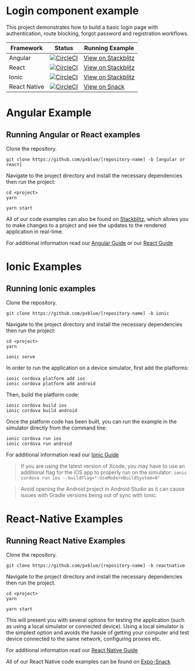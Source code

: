 # Login component example
This project demonstrates how to build a basic login page with authentication, route blocking, forgot password and registration workflows.

| Framework           | Status       | Running Example  |
| ---------------- |--------------|------------------|
| Angular | [![CircleCI](https://circleci.com/gh/pxblue/login/tree/angular.svg?style=shield)](https://circleci.com/gh/pxblue/login/tree/angular) | [View on Stackblitz](https://stackblitz.com/edit/pxblue-login-angular)
| React | [![CircleCI](https://circleci.com/gh/pxblue/login/tree/react.svg?style=shield)](https://circleci.com/gh/pxblue/login/tree/react) | [View on Stackblitz](https://stackblitz.com/edit/pxblue-login-react)
| Ionic | [![CircleCI](https://circleci.com/gh/pxblue/login/tree/ionic.svg?style=shield)](https://circleci.com/gh/pxblue/login/tree/ionic) | [View on Stackblitz]()
| React Native | [![CircleCI](https://circleci.com/gh/pxblue/login/tree/reactnative.svg?style=shield)](https://circleci.com/gh/pxblue/login/tree/reactnative) | [View on Snack](https://snack.expo.io/@px-blue/empty-states-reactnative)

# Angular Example
## Running Angular or React examples
Clone the repository.
```
git clone https://github.com/pxblue/[repository-name] -b [angular or react]
```
Navigate to the project directory and install the necessary dependencies then run the project:

```
cd <project>
yarn
```
```
yarn start
```

All of our code examples can also be found on [Stackblitz](http://www.stackblitz.com/@px-blue), which allows you to make changes to a project and see the updates to the rendered application in real-time.

For additional information read our [Angular Guide](https://pxblue.github.io/development/frameworks-web/angular) or our [React Guide](https://pxblue.github.io/development/frameworks-web/react)

# Ionic Examples
## Running Ionic examples
Clone the repository.
```
git clone https://github.com/pxblue/[repository-name] -b ionic
```

Navigate to the project directory and install the necessary dependencies then run the project:

```
cd <project>
yarn
```
```
ionic serve
```
In order to run the application on a device simulator, first add the platforms:
```
ionic cordova platform add ios
ionic cordova platform add android
```

Then, build the platform code:
```
ionic cordova build ios
ionic cordova build android
```

Once the platform code has been built, you can run the example in the simulator directly from the command line:
```
ionic cordova run ios
ionic cordova run android
```
For additional information read our [Ionic Guide](https://pxblue.github.io/development/frameworks-mobile/ionic)

> If you are using the latest version of Xcode, you may have to use an additional flag for the iOS app to properly run on the simulator: ```ionic cordova run ios --buildFlag="-UseModernBuildSystem=0"```

> Avoid opening the Android project in Android Studio as it can cause issues with Gradle versions being out of sync with Ionic.

# React-Native Examples
## Running React Native Examples
Clone the repository.

```
git clone https://github.com/pxblue/[repository-name] -b reactnative
```

Navigate to the project directory and install the necessary dependencies then run the project.

```
cd <project>
yarn
```
```
yarn start
```

This will present you with several options for testing the application (such as using a local simulator or connected device). Using a local simulator is the simplest option and avoids the hassle of getting your computer and test device connected to the same network, configuring proxies etc.

For additional information read our [React Native Guide](https://pxblue.github.io/development/frameworks-mobile/react-native)

All of our React Native code examples can be found on [Expo-Snack](https://expo.io/snacks/@px-blue)